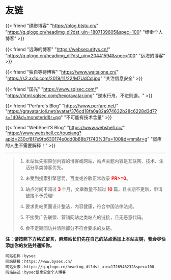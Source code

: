 ﻿# 友链


{{< friend "缥缈博客" "https://blog.btstu.cn/" "https://q.qlogo.cn/headimg_dl?dst_uin=1807139605&spec=100" "缥缈个人博客" >}}

{{< friend "远海的博客" "https://websecuritys.cn/" "https://q.qlogo.cn/headimg_dl?dst_uin=20441594&spec=100" "远海的博客" >}}

{{< friend "独自等待博客" "https://www.waitalone.cn/" "https://s2.ax1x.com/2019/11/22/M7UdCd.jpg" "关注信息安全" >}}

{{< friend "国光" "https://www.sqlsec.com/" "https://html.sqlsec.com/hexo/avatar.png" "逆水行舟，不进则退。" >}}

{{< friend "Perfare's Blog" "https://www.perfare.net/" "https://gravatar.loli.net/avatar/376cd18fa0a82a974632b28c6228d3d7?s=140&d=monsterid&r=pg" "不可能有技术含量" >}}

{{< friend "WebShell'S Blog" "https://www.webshell.cc/" "https://www.webshell.cc/touxiang?apid=230cf8f7e9fb630174e0dd0b88b7f740%3Fs=100&d=mm&r=g" "蛋疼的人生不需要解释！" >}}

---

> 1. 本站优先招原创内容的博客或网站，站点主题内容是互联网、技术、生活分享类博客优先。
> 2. 未受到搜索引擎惩罚，百度或谷歌正常收录 <b style="color:red;">PR>=0</b>。
> 3. 站点时间不超过<b style="color:red;"> 3 </b>个月，文章数量不超过 <b style="color:red;"> 10 </b> 篇，且长期不更新，申请链接不予受理!
> 4. 要求贵站页面设计整洁，内容健康，符合中国法律法规。
>
> 5. 不接受广告联盟、营销网站之类站点的链接，且无恶意代码。
>
> 6. 会不定期回访并清除部分不符合要求的友链。

**注：请按照下方格式留言，麻烦站长们先在自己的站点添加上本站友链，我会尽快添加你的友链并通知你。**

```Code
网站名称：bysec
网站链接：https://www.bysec.cn/
网站头像：https://q.qlogo.cn/headimg_dl?dst_uin=1726946232&spec=100
网站描述：bysec信息安全个人博客
```

